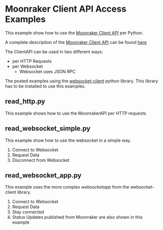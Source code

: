 Moonraker Client API Access Examples
====================================
This example show how to use the [Moonraker Client API](https://moonraker.readthedocs.io/en/latest/web_api/) per Python.

A complete description of the [Moonraker Client API](https://moonraker.readthedocs.io/en/latest/web_api/) can be found [here](https://moonraker.readthedocs.io/en/latest/web_api/)

The ClientAPI can be used in two different ways:

* per HTTP Requests
* per Websocket
  * Websocket uses JSON RPC

The posted examples using the [websocket-client](https://websocket-client.readthedocs.io/en/latest/installation.html) python library. This library has to be installed to use this examples.

read_http.py
------------
This example shows how to use the MoonrakerAPI per HTTP requests

read_websocket_simple.py
------------------------
This example show how to use the websocket in a simple way.

1) Connect to Websocket 
2) Request Data
3) Disconnect from Websocket

read_websocket_app.py
---------------------
This example uses the more complex _websocketapp_ from the websocket-client library.

1) Connect to Websocket
2) Request Data
3) Stay connected
4) Status Updates published from Moonraker are also shown in this example